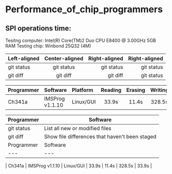 # Performance_of_chip_programmers

## SPI operations time:

Tesitng computer: Intel(R) Core(TM)2 Duo CPU     E8400  @ 3.00GHz 5GB RAM
Testing chip: Winbond 25Q32 (4M)

| Left-aligned | Center-aligned | Right-aligned | Right-aligned |
| :---         |     :---:      |          ---: |          ---: |
| git status   | git status     | git status    | git status    |
| git diff     | git diff       | git diff      | git status    |


| Programmer |    Software     |  Platform | Reading | Erasing |  Writing | Veryfying |
| :---       |    :---         |     :---  |   :---: |   :---: |   :---:  |   :---:   |
| Ch341a     | IMSProg v1.1.10 | Linux/GUI |  33.9s  |  11.4s  |  328.5s  | 33.9s     |

| Programmer | Software |
| --- | --- |
| git status | List all new or modified files |
| git diff | Show file differences that haven't been staged |
| Programmer | Software | Platform | Reading | Erasing | Writing | Veryfying |
| --- | --- | --- | --- | --- | --- |

| Ch341a | IMSProg v1.1.10 | Linux/GUI | 33.9s | 11.4s | 328.5s | 33.9s |
